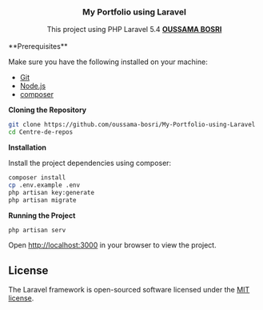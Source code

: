 
 <h3 align="center">My Portfolio using Laravel</h3>

   <div align="center">
     This project using PHP Laravel 5.4 <a href="https://oussamabosri.com" target="_blank"><b>OUSSAMA BOSRI</b></a>
    </div>
</div>

<br>
**Prerequisites**

Make sure you have the following installed on your machine:

- [Git](https://git-scm.com/)
- [Node.js](https://nodejs.org/en)
- [composer](https://getcomposer.org/) 

**Cloning the Repository**

```bash
git clone https://github.com/oussama-bosri/My-Portfolio-using-Laravel
cd Centre-de-repos
```

**Installation**

Install the project dependencies using composer:

```bash
composer install
cp .env.example .env
php artisan key:generate
php artisan migrate
```

**Running the Project**

```bash
php artisan serv
```

Open [http://localhost:3000](http://localhost:3000) in your browser to view the project.

## License

The Laravel framework is open-sourced software licensed under the [MIT license](http://opensource.org/licenses/MIT).
